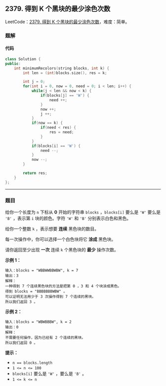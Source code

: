 ## 2379. 得到 K 个黑块的最少涂色次数

LeetCode：[2379. 得到 K 个黑块的最少涂色次数](https://leetcode.cn/problems/minimum-recolors-to-get-k-consecutive-black-blocks/)，难度：简单。

### 题解

#### 代码

```c++
class Solution {
public:
    int minimumRecolors(string blocks, int k) {
        int len = (int)blocks.size(), res = k;

        int j = 0;
        for(int i = 0, now = 0, need = 0; i < len; i++) {
            while(j < len && now < k) {
                if(blocks[j] == 'W') {
                    need ++;
                }
                now ++;
                j ++;
            }
            if(now == k) {
                if(need < res) {
                    res = need;
                }
            }
            if(blocks[i] == 'W') {
                need --;
            }
            now --;
        }

        return res;
    }
};
```



---



### 题目

给你一个长度为 `n` 下标从 **0** 开始的字符串 `blocks` ，`blocks[i]` 要么是 `'W'` 要么是 `'B'` ，表示第 `i` 块的颜色。字符 `'W'` 和 `'B'` 分别表示白色和黑色。

给你一个整数 `k` ，表示想要 **连续** 黑色块的数目。

每一次操作中，你可以选择一个白色块将它 **涂成** 黑色块。

请你返回至少出现 **一次** 连续 `k` 个黑色块的 **最少** 操作次数。

 

**示例 1：**

```
输入：blocks = "WBBWWBBWBW", k = 7
输出：3
解释：
一种得到 7 个连续黑色块的方法是把第 0 ，3 和 4 个块涂成黑色。
得到 blocks = "BBBBBBBWBW" 。
可以证明无法用少于 3 次操作得到 7 个连续的黑块。
所以我们返回 3 。
```

**示例 2：**

```
输入：blocks = "WBWBBBW", k = 2
输出：0
解释：
不需要任何操作，因为已经有 2 个连续的黑块。
所以我们返回 0 。
```

 

**提示：**

- `n == blocks.length`
- `1 <= n <= 100`
- `blocks[i]` 要么是 `'W'` ，要么是 `'B'` 。
- `1 <= k <= n`



